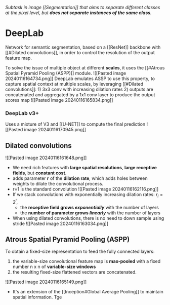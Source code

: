 _Subtask in image [[Segmentation]] that aims to separate different classes at the pixel level, but **does not separate instances of the same class**._

# DeepLab
Network for semantic segmentation, based on a [[ResNet]] backbone with [[#Dilated convolutions]], in order to control the resolution of the output feature map.

To solve the issue of multiple object at different **scales**, it uses the [[#Atrous Spatial Pyramid Pooling (ASPP)]] module.
![[Pasted image 20240116164734.png]]
 DeepLab emulates ASSP to use this property, to capture spatial context at multiple scales, by leveraging [[#Dilated convolutions]]:
	1) 3x3 conv with increasing dilation rates
	2) outputs are concatenated and aggregated by a 1x1 conv layer to produce the output scores map
![[Pasted image 20240116165834.png]]
### DeepLab v3+
Uses a mixture of V3 and [[U-NET]] to compute the final prediction
![[Pasted image 20240116170945.png]]
## Dilated convolutions
![[Pasted image 20240116161648.png]]
- We need rich features with **large spatial resolutions**, **large receptive fields**, but **constant cost**.
- adds parameter **r** of the **dilation rate**, which adds holes between weights to dilate the convolutional process.
- r=1 is the standard convolution
![[Pasted image 20240116162116.png]]
- If we stack convolutions with exponentially increasing dilation rates: $r_{l}=2^{l}$, 
	- the **receptive field grows _exponentially_** with the number of layers 
	- the **number of parameter grows _linearly_** with the number of layers
- When using dilated convolutions, there is no need to down sample using stride
![[Pasted image 20240116163034.png]] 

## Atrous Spatial Pyramid Pooling (ASPP)
To obtain a fixed-size representation to feed the fully connected layers:
1) the variable-size convolutional feature map is **max-pooled** with a fixed number n x n of **variable-size windows**
2) the resulting fixed-size flattened vectors are concatenated.

![[Pasted image 20240116165149.png]]

- It's an extension of the [[Inception#Global Average Pooling]] to maintain spatial information.
Tge 